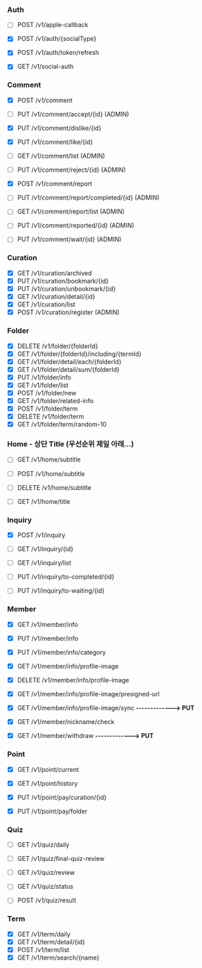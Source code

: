 ### Auth
- [ ] POST /v1/apple-callback
- [x] POST /v1/auth/{socialType}
- [x] POST /v1/auth/token/refresh
- [x] GET /v1/social-auth


### Comment
- [x] POST /v1/comment
- [ ] PUT /v1/comment/accept/{id}   (ADMIN)
- [x] PUT /v1/comment/dislike/{id}
- [x] PUT /v1/comment/like/{id}
- [ ] GET /v1/comment/list            (ADMIN)
- [ ] PUT /v1/comment/reject/{id}  (ADMIN)
- [x] POST /v1/comment/report
- [ ] PUT /v1/comment/report/completed/{id}  (ADMIN)
- [ ] GET /v1/comment/report/list     (ADMIN)
- [ ] PUT /v1/comment/reported/{id}      (ADMIN)
- [ ] PUT /v1/comment/wait/{id}   (ADMIN)


### Curation
- [x] GET /v1/curation/archived
- [x] PUT /v1/curation/bookmark/{id} 
- [x] PUT /v1/curation/unbookmark/{id} 
- [x] GET /v1/curation/detail/{id}
- [X] GET /v1/curation/list
- [x] POST /v1/curation/register (ADMIN)

### Folder
- [x] DELETE /v1/folder/{folderId}
- [x] GET /v1/folder/{folderId}/including/{termId}
- [x] GET /v1/folder/detail/each/{folderId}
- [x] GET /v1/folder/detail/sum/{folderId}
- [x] PUT /v1/folder/info
- [x] GET /v1/folder/list
- [x] POST /v1/folder/new
- [x] GET /v1/folder/related-info
- [x] POST /v1/folder/term
- [x] DELETE /v1/folder/term
- [x] GET /v1/folder/term/random-10

### Home - 상단 Title (우선순위 제일 아래...)
- [ ] GET /v1/home/subtitle
- [ ] POST /v1/home/subtitle
- [ ] DELETE /v1/home/subtitle
- [ ] GET /v1/home/title


### Inquiry
- [x] POST /v1/inquiry
- [ ] GET /v1/inquiry/{id}
- [ ] GET /v1/inquiry/list
- [ ] PUT /v1/inquiry/to-completed/{id}
- [ ] PUT /v1/inquiry/to-waiting/{id}


### Member
- [x] GET /v1/member/info
- [x] PUT /v1/member/info
- [x] PUT /v1/member/info/category
- [x] GET /v1/member/info/profile-image
- [x] DELETE /v1/member/info/profile-image
- [x] GET /v1/member/info/profile-image/presigned-url
- [x] GET /v1/member/info/profile-image/sync  __-------------> PUT__
- [x] GET /v1/member/nickname/check
- [x] GET /v1/member/withdraw  __-------------> PUT__


### Point
- [x] GET /v1/point/current
- [x] GET /v1/point/history
- [x] PUT /v1/point/pay/curation/{id}
- [x] PUT /v1/point/pay/folder


### Quiz
- [ ] GET /v1/quiz/daily
- [ ] GET /v1/quiz/final-quiz-review
- [ ] GET /v1/quiz/review
- [ ] GET /v1/quiz/status
- [ ] POST /v1/quiz/result


### Term
- [x] GET /v1/term/daily
- [x] GET /v1/term/detail/{id}
- [x] POST /v1/term/list
- [x] GET /v1/term/search/{name} 